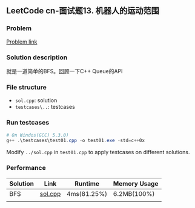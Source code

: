 ## LeetCode cn-面试题13. 机器人的运动范围

### Problem

[Problem link](https://leetcode-cn.com/problems/ji-qi-ren-de-yun-dong-fan-wei-lcof/)

### Solution description

就是一道简单的BFS。回顾一下C++ Queue的API

### File structure

 - `sol.cpp`: solution
 - `testcases\..`: testcases

### Run testcases

```powershell
# On Windos(GCC) 5.3.0)
g++ .\testcases\test01.cpp -o test01.exe -std=c++0x
```

Modify `../sol.cpp`  in `test01.cpp` to apply testcases on different solutions.

### Performance

| Solution             | Link         | Runtime | Memory Usage |
| ------------------------ | ------- | ------------ | ------------ |
| BFS | [sol.cpp](sol.cpp) | 4ms(81.25%) | 6.2MB(100%) |
|          |      |         |              |

